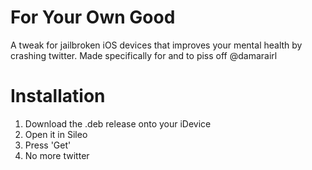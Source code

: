 # For Your Own Good
 A tweak for jailbroken iOS devices that improves your mental health by crashing twitter. Made specifically for and to piss off @damarairl

# Installation

 1. Download the .deb release onto your iDevice
 2. Open it in Sileo
 3. Press 'Get'
 4. No more twitter
